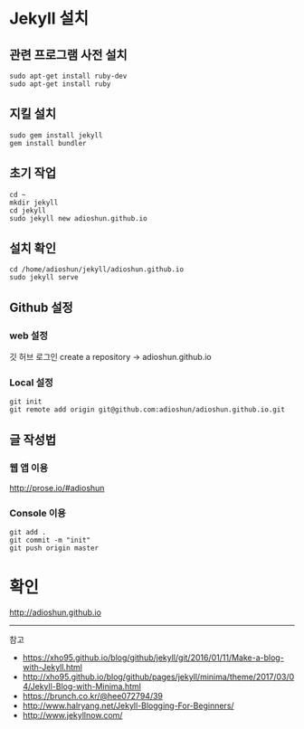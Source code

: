 

# Jekyll 설치 

## 관련 프로그램 사전 설치 
```
sudo apt-get install ruby-dev
sudo apt-get install ruby

```

## 지킬 설치 
```
sudo gem install jekyll
gem install bundler
```

## 초기 작업 
```
cd ~
mkdir jekyll
cd jekyll
sudo jekyll new adioshun.github.io
```

## 설치 확인 
```
cd /home/adioshun/jekyll/adioshun.github.io
sudo jekyll serve
```

## Github 설정 
### web 설정
깃 허브 로그인 
create a repository -> adioshun.github.io

### Local 설정
```
git init
git remote add origin git@github.com:adioshun/adioshun.github.io.git
```


## 글 작성법 
### 웹 앱 이용 
http://prose.io/#adioshun 

### Console 이용
```
git add .
git commit -m "init"
git push origin master
```

# 확인
http://adioshun.github.io


--- 
참고
- https://xho95.github.io/blog/github/jekyll/git/2016/01/11/Make-a-blog-with-Jekyll.html
- http://xho95.github.io/blog/github/pages/jekyll/minima/theme/2017/03/04/Jekyll-Blog-with-Minima.html
- https://brunch.co.kr/@hee072794/39
- http://www.halryang.net/Jekyll-Blogging-For-Beginners/
- http://www.jekyllnow.com/